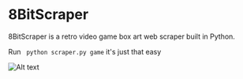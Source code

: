 # 8BitScraper
8BitScraper is a retro video game box art web scraper built in Python.


Run ``` python scraper.py game``` it's just that easy

![Alt text](https://images-na.ssl-images-amazon.com/images/I/81pr2VEJ2DL.jpg)





